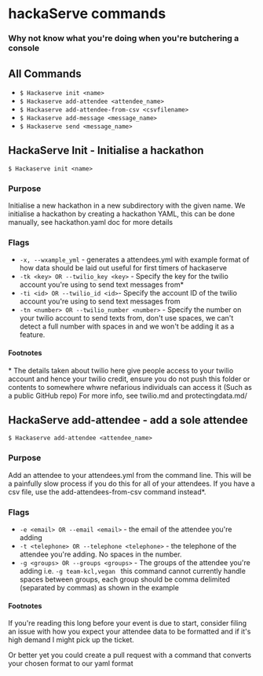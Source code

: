 # hackaServe commands
### Why not know what you're doing when you're butchering a console

## All Commands
- ```$ Hackaserve init <name>```
- ```$ Hackaserve add-attendee <attendee_name>```
- ```$ Hackaserve add-attendee-from-csv <csvfilename>```
- ```$ Hackaserve add-message <message_name>```
- ```$ Hackaserve send <message_name>```

## HackaServe Init - Initialise a hackathon
```$ Hackaserve init <name>```
### Purpose
Initialise a new hackathon in a new subdirectory with the given name. We initialise a hackathon by
creating a hackathon YAML, this can be done manually, see hackathon.yaml doc for more details
### Flags
- ```-x, --wxample_yml``` - generates a attendees.yml with example format of how data should be laid out
useful for first timers of hackaserve
- ```-tk <key> OR --twilio_key <key>``` - Specify the key for the twilio account you're using to send text messages from*
- ```-ti <id> OR --twilio_id <id>```- Specify the account ID of the twilio account you're using to send text messages from
- ```-tn <number> OR --twilio_number <number>``` - Specify the number on your twilio account to send texts from, don't 
use spaces, we can't detect a full number with spaces in and we won't be adding it as a feature.
#### Footnotes
\* The details taken about twilio here give people access to your twilio account and hence your twilio credit, ensure you
do not push this folder or contents to somewhere whwre nefarious individuals can access it (Such as a public GitHub repo)
For more info, see twilio.md and protectingdata.md/

## HackaServe add-attendee - add a sole attendee
```$ Hackaserve add-attendee <attendee_name>```
### Purpose
Add an attendee to your attendees.yml from the command line. This 
will be a painfully slow process if you do this for all of your 
attendees. If you have a csv file, use the add-attendees-from-csv
command instead*.
### Flags
- ```-e <email> OR --email <email>``` - the email of the attendee you're adding
- ```-t <telephone> OR --telephone <telephone>``` - the telephone of the attendee you're adding. No spaces in the number.
- ```-g <groups> OR --groups <groups>``` - The groups of the attendee you're adding i.e. ```-g team-kcl,vegan ```
this command cannot currently handle spaces between groups, each group should be comma delimited (separated by commas) as shown
in the example
#### Footnotes
If you're reading this long before your event is due to start, 
consider filing an issue with how you expect your attendee data to be
formatted and if it's high demand I might pick up the ticket.

Or better yet you could create a pull request with a command that converts
your chosen format to our yaml format